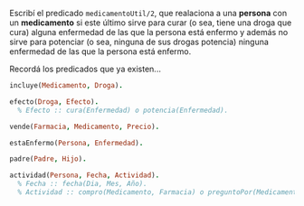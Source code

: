 Escribí el predicado `medicamentoUtil/2`,
que realaciona a una **persona** con un **medicamento** si este último 
sirve para curar (o sea, tiene una droga que cura)
alguna enfermedad de las que la persona está enfermo y además 
no sirve para potenciar (o sea, ninguna de sus drogas potencia) 
ninguna enfermedad de las que la persona está enfermo.

Recordá los predicados que ya existen...

```prolog
incluye(Medicamento, Droga).

efecto(Droga, Efecto). 
  % Efecto :: cura(Enfermedad) o potencia(Enfermedad).

vende(Farmacia, Medicamento, Precio).

estaEnfermo(Persona, Enfermedad).

padre(Padre, Hijo).

actividad(Persona, Fecha, Actividad).
  % Fecha :: fecha(Dia, Mes, Año).
  % Actividad :: compro(Medicamento, Farmacia) o preguntoPor(Medicamento, Farmacia)
```
